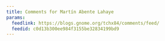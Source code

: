 ```yaml
---
title: Comments for Martín Abente Lahaye
params:
  feedlink: https://blogs.gnome.org/tchx84/comments/feed/
  feedid: c0d13b300ee984f3155be32834199bd9
---
```

